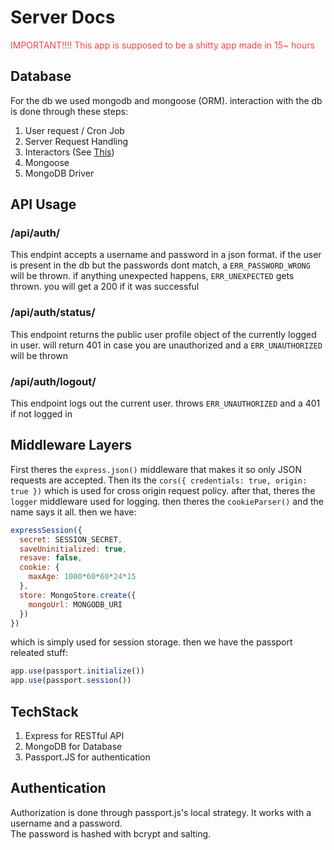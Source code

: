 # Server Docs
<p style="color:#F64444">IMPORTANT!!!! This app is supposed to be a shitty app made in 15~ hours</p>

## Database
For the db we used mongodb and mongoose (ORM). interaction with the db is done through these steps:
1. User request / Cron Job
2. Server Request Handling
3. Interactors (See [This](https://medium.com/expedia-group-tech/onion-architecture-deed8a554423))
4. Mongoose
5. MongoDB Driver

## API Usage

### /api/auth/
This endpint accepts a username and password in a json format. if the user is present in the db but the passwords dont match, a `ERR_PASSWORD_WRONG` will be thrown. if anything unexpected happens, `ERR_UNEXPECTED` gets thrown. you will get a 200 if it was successful

### /api/auth/status/
This endpoint returns the public user profile object of the currently logged in user. will return 401 in case you are unauthorized and a `ERR_UNAUTHORIZED` will be thrown

### /api/auth/logout/
This endpoint logs out the current user. throws `ERR_UNAUTHORIZED` and a 401 if not logged in

## Middleware Layers
First theres the `express.json()` middleware that makes it so only JSON requests are accepted. Then its the `cors({ credentials: true, origin: true })` which is used for cross origin request policy. after that, theres the `logger` middleware used for logging. then theres the `cookieParser()` and the name says it all. then we have:
```javascript
expressSession({
  secret: SESSION_SECRET,
  saveUninitialized: true,
  resave: false,
  cookie: {
    maxAge: 1000*60*60*24*15
  },
  store: MongoStore.create({
    mongoUrl: MONGODB_URI
  })
})
```

which is simply used for session storage. then we have the passport releated stuff:
```javascript
app.use(passport.initialize())
app.use(passport.session())
```

## TechStack
1. Express for RESTful API
2. MongoDB for Database
3. Passport.JS for authentication

## Authentication

Authorization is done through passport.js's local strategy. It works with a username and a password.<br/>
The password is hashed with bcrypt and salting.